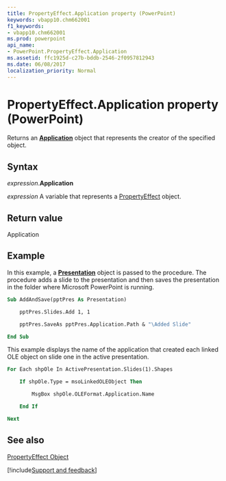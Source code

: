 ```yaml
---
title: PropertyEffect.Application property (PowerPoint)
keywords: vbapp10.chm662001
f1_keywords:
- vbapp10.chm662001
ms.prod: powerpoint
api_name:
- PowerPoint.PropertyEffect.Application
ms.assetid: ffc1925d-c27b-bddb-2546-2f0957812943
ms.date: 06/08/2017
localization_priority: Normal
---
```



# PropertyEffect.Application property (PowerPoint)

Returns an  **[Application](PowerPoint.Application.md)** object that represents the creator of the specified object.


## Syntax

_expression_.**Application**

_expression_ A variable that represents a [PropertyEffect](PowerPoint.PropertyEffect.md) object.


## Return value

Application


## Example

In this example, a  **[Presentation](PowerPoint.Presentation.md)** object is passed to the procedure. The procedure adds a slide to the presentation and then saves the presentation in the folder where Microsoft PowerPoint is running.


```vb
Sub AddAndSave(pptPres As Presentation)

    pptPres.Slides.Add 1, 1

    pptPres.SaveAs pptPres.Application.Path & "\Added Slide"

End Sub
```

This example displays the name of the application that created each linked OLE object on slide one in the active presentation.




```vb
For Each shpOle In ActivePresentation.Slides(1).Shapes

    If shpOle.Type = msoLinkedOLEObject Then

        MsgBox shpOle.OLEFormat.Application.Name

    End If

Next
```


## See also


[PropertyEffect Object](PowerPoint.PropertyEffect.md)

[!include[Support and feedback](~/includes/feedback-boilerplate.md)]